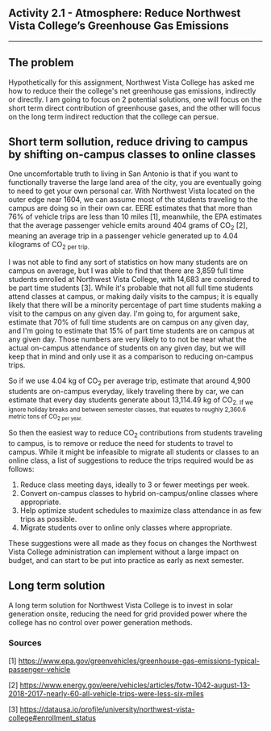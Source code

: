 ## Activity 2.1 - Atmosphere: Reduce Northwest Vista College’s Greenhouse Gas Emissions

---

## The problem

Hypothetically for this assignment, Northwest Vista College has asked me how to reduce their the college's net greenhouse gas
emissions, indirectly or directly. 
I am going to focus on 2 potential solutions, one will focus on the short term direct
contribution of greenhouse gases, and the other will focus on the long term indirect reduction that the college can persue.

## Short term sollution, reduce driving to campus by shifting on-campus classes to online classes

One uncomfortable truth to living in San Antonio is that if you want to functionally traverse the large land area of the city,
you are eventually going to need to get your own personal car. 
With Northwest Vista located on the outer edge near 1604, we can assume most of the students traveling to the campus are doing
so in their own car. 
EERE estimates that that more than 76% of vehicle trips are less than 10 miles [1], meanwhile, the EPA estimates that the 
average passenger vehicle emits around 404 grams of CO<sub>2</sub> [2], meaning an average trip in a passenger vehicle generated up to 
4.04 kilograms of CO<sub>2 per trip.

I was not able to find any sort of statistics on how many students are on campus on average, but I was able to find that there are 
3,859 full time students enrolled at Northwest Vista College, with 14,683 are considered to be part time students [3].
While it's probable that not all full time students attend classes at campus, or making daily visits to the campus; it is equally
likely that there will be a minority percentage of part time students making a visit to the campus on any given day.
I'm going to, for argument sake, estimate that 70% of full time students are on campus on any given day, and I'm going to estimate
that 15% of part time students are on campus at any given day. 
Those numbers are very likely to to not be near what the actual on-campus attendance of students on any given day, but we will 
keep that in mind and only use it as a comparison to reducing on-campus trips.

So if we use 4.04 kg of CO<sub>2</sub> per average trip, estimate that around 4,900 students are on-campus everyday, likely traveling
there by car, we can estimate that every day students generate about 13,114.49 kg of CO<sub>2. 
If we ignore holiday breaks and between semester classes, that equates to roughly 2,360.6 metric tons of CO<sub>2 per year.

So then the easiest way to reduce CO<sub>2</sub> contributions from students traveling to campus, is to remove or reduce the need
for students to travel to campus. While it might be infeasible to migrate all students or classes to an online class, a list of 
suggestions to reduce the trips required would be as follows:

1. Reduce class meeting days, ideally to 3 or fewer meetings per week.
2. Convert on-campus classes to hybrid on-campus/online classes where appropriate.
3. Help optimize student schedules to maximize class attendance in as few trips as possible.
4. Migrate students over to online only classes where appropriate.

These suggestions were all made as they focus on changes the Northwest Vista College administration can implement without a large
impact on budget, and can start to be put into practice as early as next semester.

## Long term solution

A long term solution for Northwest Vista College is to invest in solar generation onsite, reducing the need for grid provided
power where the college has no control over power generation methods. 



### Sources
[1] https://www.epa.gov/greenvehicles/greenhouse-gas-emissions-typical-passenger-vehicle

[2] https://www.energy.gov/eere/vehicles/articles/fotw-1042-august-13-2018-2017-nearly-60-all-vehicle-trips-were-less-six-miles

[3] https://datausa.io/profile/university/northwest-vista-college#enrollment_status
